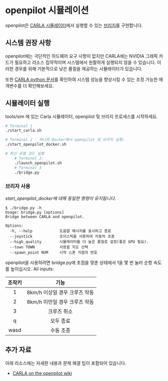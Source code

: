 openpilot 시뮬레이션
=====================

openpilot은 [CARLA 시뮬레이터](https://carla.org/)에서 실행할 수 있는 [브리지](bridge.py)를 구현합니다.

## 시스템 권장 사항

openpilot에는 극단적인 하드웨어 요구 사항이 없지만 CARLA에는 NVIDIA 그래픽 카드가 필요하고 리소스 집약적이며 시스템에서 원활하게 실행되지 않을 수 있습니다.
이러한 경우를 위해 기본적으로 낮은 품질을 제공하는 시뮬레이터가 있습니다.

또한 [CARLA python 문서](https://carla.readthedocs.io/en/latest/python_api/)를 확인하여 시스템 성능을 향상시킬 수 있는 조정 가능한 매개변수를 더 확인해보세요.

## 시뮬레이터 실행
tools/sim 에 있는 Carla 시뮬레이터, openpilot 및 브리지 프로세스를 시작하세요.
``` bash
# Terminal 1
./start_carla.sh

# Terminal 2 - 하나의 Docker에서 openpilot 및 브리지 실행:
./start_openpilot_docker.sh

# 최신 로컬 코드 실행
    # Terminal 2:
    ./launch_openpilot.sh
    # Terminal 3
    ./bridge.py
```

### 브리자 사용
_start_openpilot_docker에 대해 동일한 명령이 유지됩니다._
```
$ ./bridge.py -h
Usage: bridge.py [options]
Bridge between CARLA and openpilot.

Options:
  -h, --help            도움말 메시지를 표시하고 종료
  --joystick            조이스틱을 사용하여 자동차 조종
  --high_quality        시뮬레이터를 더 높은 품질로 설정(좋은 GPU 필요).
  --town TOWN           사용할 지도 선택
  --spawn_point NUM     시작 스폰 지점의 번호
```

openpilot을 사용하려면 bridge.py에 초점을 맞춘 상태에서 1을 몇 번 눌러 순항 속도를 높이십시오.
All inputs:

| 조작키 |  기능 |
|:----:|:-----------------:|
|  1   | 8km/h 이상일 경우 크루즈 작동 |
|  2   | 8km/h 미만일 경우 크루즈 작동 |
|  3   | 크루즈 취소 |
|  q   | 모두 종료 |
| wasd | 수동 조종 |

## 추가 자료

아래 리소스에는 자세한 내용과 문제 해결 팁이 포함되어 있습니다.
* [CARLA on the openpilot wiki](https://github.com/commaai/openpilot/wiki/CARLA)
